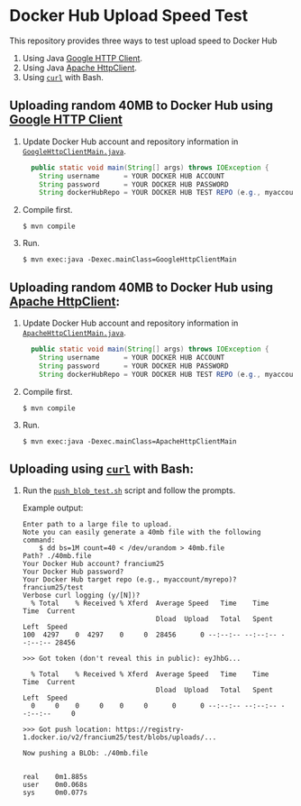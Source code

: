 # Docker Hub Upload Speed Test

This repository provides three ways to test upload speed to Docker Hub
   1. Using Java [Google HTTP Client](https://github.com/googleapis/google-http-java-client).
   2. Using Java [Apache HttpClient](https://hc.apache.org/httpcomponents-client-4.5.x/index.html).
   3. Using [`curl`](https://curl.haxx.se/) with Bash.

## Uploading random 40MB to Docker Hub using [Google HTTP Client](https://github.com/googleapis/google-http-java-client)

   1. Update Docker Hub account and repository information in [`GoogleHttpClientMain.java`](src/main/java/GoogleHttpClientMain.java).
      ```java
        public static void main(String[] args) throws IOException {
          String username      = YOUR DOCKER HUB ACCOUNT
          String password      = YOUR DOCKER HUB PASSWORD
          String dockerHubRepo = YOUR DOCKER HUB TEST REPO (e.g., myaccount/myrepo)
      ```
   2. Compile first.
      ```
      $ mvn compile
   3. Run.
      ```
      $ mvn exec:java -Dexec.mainClass=GoogleHttpClientMain
      ```

## Uploading random 40MB to Docker Hub using [Apache HttpClient](https://hc.apache.org/httpcomponents-client-4.5.x/index.html):

   1. Update Docker Hub account and repository information in [`ApacheHttpClientMain.java`](src/main/java/ApacheHttpClientMain.java).
      ```java
        public static void main(String[] args) throws IOException {
          String username      = YOUR DOCKER HUB ACCOUNT
          String password      = YOUR DOCKER HUB PASSWORD
          String dockerHubRepo = YOUR DOCKER HUB TEST REPO (e.g., myaccount/myrepo)
      ```
   2. Compile first.
      ```
      $ mvn compile
   3. Run.
      ```
      $ mvn exec:java -Dexec.mainClass=ApacheHttpClientMain
      ```

## Uploading using [`curl`](https://curl.haxx.se/) with Bash:

   1. Run the [`push_blob_test.sh`](push_blob_test.sh) script and follow the prompts.
   
      Example output:
      ```
      Enter path to a large file to upload.
      Note you can easily generate a 40mb file with the following command:
          $ dd bs=1M count=40 < /dev/urandom > 40mb.file
      Path? ./40mb.file
      Your Docker Hub account? francium25
      Your Docker Hub password?
      Your Docker Hub target repo (e.g., myaccount/myrepo)? francium25/test
      Verbose curl logging (y/[N])?
        % Total    % Received % Xferd  Average Speed   Time    Time     Time  Current
                                       Dload  Upload   Total   Spent    Left  Speed
      100  4297    0  4297    0     0  28456      0 --:--:-- --:--:-- --:--:-- 28456
 
      >>> Got token (don't reveal this in public): eyJhbG...
 
        % Total    % Received % Xferd  Average Speed   Time    Time     Time  Current
                                       Dload  Upload   Total   Spent    Left  Speed
        0     0    0     0    0     0      0      0 --:--:-- --:--:-- --:--:--     0
 
      >>> Got push location: https://registry-1.docker.io/v2/francium25/test/blobs/uploads/...
 
      Now pushing a BLOb: ./40mb.file
 
 
      real    0m1.885s
      user    0m0.068s
      sys     0m0.077s
      ```
